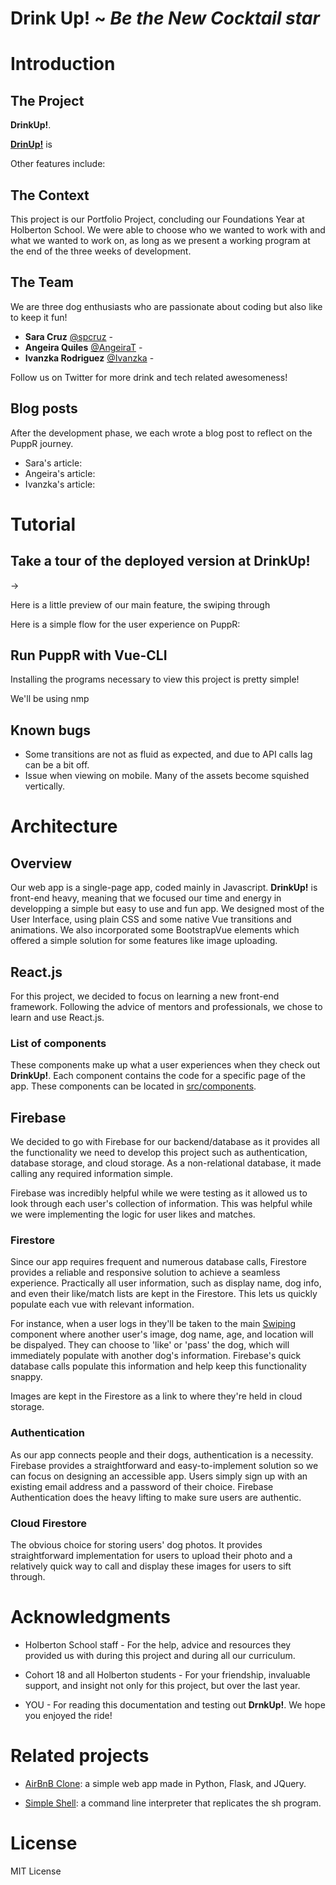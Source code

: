 # Drink Up! ~ *Be the New Cocktail star*



# Introduction

## The Project
 **DrinkUp!**.

[**DrinUp!**]() is

Other features include: 

## The Context
This project is our Portfolio Project, concluding our Foundations Year at Holberton School. We were able to choose who we wanted to work with and what we wanted to work on, as long as we present a working program at the end of the three weeks of development.

## The Team
We are three dog enthusiasts who are passionate about coding but also like to keep it fun!

* **Sara Cruz** [@spcruz]() - 
* **Angeira Quiles** [@AngeiraT]() - 
* **Ivanzka Rodriguez** [@Ivanzka]() - 

Follow us on Twitter for more drink and tech related awesomeness!

## Blog posts
After the development phase, we each wrote a blog post to reflect on the PuppR journey.

* Sara's article: 
* Angeira's article: 
* Ivanzka's article: 

# Tutorial

## Take a tour of the deployed version at DrinkUp!
-> 

Here is a little preview of our main feature, the swiping through 



Here is a simple flow for the user experience on PuppR:



## Run PuppR with Vue-CLI
Installing the programs necessary to view this project is pretty simple!

We'll be using nmp 




## Known bugs
* Some transitions are not as fluid as expected, and due to API calls lag can be a bit off.
* Issue when viewing on mobile. Many of the assets become squished vertically.

# Architecture

## Overview
Our web app is a single-page app, coded mainly in Javascript. **DrinkUp!** is front-end heavy, meaning that we focused our time and energy in developping a simple but easy to use and fun app. We designed most of the User Interface, using plain CSS and some native Vue transitions and animations. We also incorporated some BootstrapVue elements which offered a simple solution for some features like image uploading.



## React.js
For this project, we decided to focus on learning a new front-end framework. Following the advice of mentors and professionals, we chose to learn and use React.js.


### List of components

These components make up what a user experiences when they check out **DrinkUp!**. Each component contains the code for a specific page of the app. These components can be located in [src/components](./src/components).



## Firebase
We decided to go with Firebase for our backend/database as it provides all the functionality we need to develop this project such as authentication, database storage, and cloud storage. As a non-relational database, it made calling any required information simple.

Firebase was incredibly helpful while we were testing as it allowed us to look through each user's collection of information. This was helpful while we were implementing the logic for user likes and matches.

### Firestore
Since our app requires frequent and numerous database calls, Firestore provides a reliable and responsive solution to achieve a seamless experience. Practically all user information, such as display name, dog info, and even their like/match lists are kept in the Firestore. This lets us quickly populate each vue with relevant information.

For instance, when a user logs in they'll be taken to the main [Swiping](./src/components/Swiping.vue) component where another user's image, dog name, age, and location will be dispalyed. They can choose to 'like' or 'pass' the dog, which will immediately populate with another dog's information. Firebase's quick database calls populate this information and help keep this functionality snappy.

Images are kept in the Firestore as a link to where they're held in cloud storage. 
### Authentication
As our app connects people and their dogs, authentication is a necessity. Firebase provides a straightforward and easy-to-implement solution so we can focus on designing an accessible app. Users simply sign up with an existing email address and a password of their choice. Firebase Authentication does the heavy lifting to make sure users are authentic.
### Cloud Firestore
The obvious choice for storing users' dog photos. It provides straightforward implementation for users to upload their photo and a relatively quick way to call and display these images for users to sift through.

# Acknowledgments

* Holberton School staff - For the help, advice and resources they provided us with during this project and during all our curriculum.

* Cohort 18 and all Holberton students - For your friendship, invaluable support, and insight not only for this project, but over the last year.

* YOU - For reading this documentation and testing out **DrnkUp!**. We hope you enjoyed the ride!

# Related projects

* [AirBnB Clone](https://github.com/lroudge/AirBnB_clone_v4): a simple web app made in Python, Flask, and JQuery.

* [Simple Shell](https://github.com/scurry222/simple_shell): a command line interpreter that replicates the sh program.

# License

MIT License

